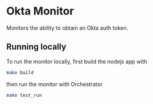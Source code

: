 # Okta Monitor

Monitors the ability to obtain an Okta auth token.

## Running locally

To run the monitor locally, first build the nodejs app with

```sh
make build
```

then run the monitor with Orchestrator

```sh
make test_run
```
